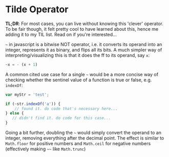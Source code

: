 # Tilde Operator

**TL;DR**: For most cases, you can live without knowing this 'clever' operator. To be fair though, it felt pretty cool to have learned about this, hence me adding it to my TIL list. Read on if you're interested...

`~` in javascript is a bitwise NOT operator, i.e. it converts its operand into an integer, represents it as binary, and flips all its bits. A much simpler way of interpreting/visualizing this is that it does the ff to its operand, say `x`:
```js
~x = - (x + 1)
```
A common cited use case for a single `~` would be a more concise way of checking whether the sentinel value of a function is true or false, e.g. `indexOf`:
```js
var myStr = 'test';

if (~str.indexOf('a')) {
    // found it. do code that's necessary here...
} else {
   // didn't find it. do code for this case...
}
```
Going a bit further, doubling the `~` would simply convert the operand to an integer, removing everything after the decimal point. The effect is similar to `Math.floor` for positive numbers and `Math.ceil` for negative numbers (effectively making `~~` like `Math.trunc`)

